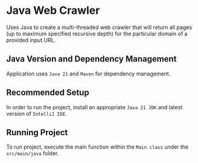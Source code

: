 # Java Web Crawler
Uses Java to create a multi-threaded web crawler that will return all pages (up to maximum specified recursive depth) for the particular domain of a provided input URL.

## Java Version and Dependency Management
Application uses `Java 21` and `Maven` for dependency management.

## Recommended Setup
In order to run the project, install an appropriate `Java 21 JDK` and latest version of `IntelliJ IDE`. 

## Running Project
To run project, execute the main function within the `Main class` under the `src/main/java` folder.
